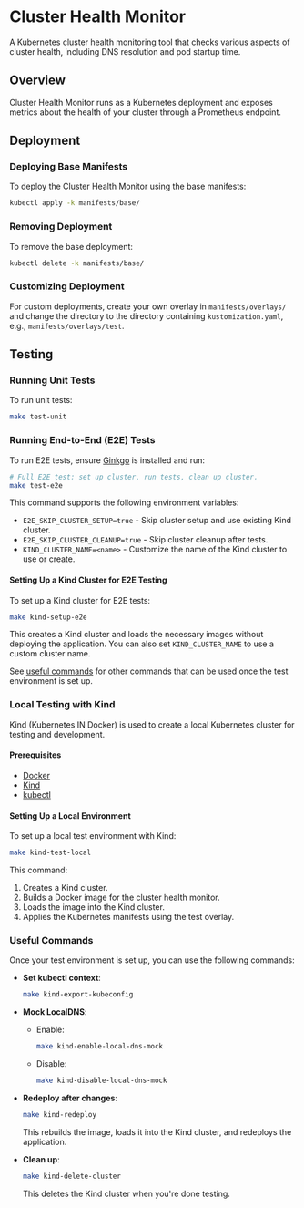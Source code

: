 # Cluster Health Monitor

A Kubernetes cluster health monitoring tool that checks various aspects of cluster health, including DNS resolution and pod startup time.

## Overview

Cluster Health Monitor runs as a Kubernetes deployment and exposes metrics about the health of your cluster through a Prometheus endpoint.

## Deployment

### Deploying Base Manifests

To deploy the Cluster Health Monitor using the base manifests:

```bash
kubectl apply -k manifests/base/
```

### Removing Deployment

To remove the base deployment:

```bash
kubectl delete -k manifests/base/
```

### Customizing Deployment

For custom deployments, create your own overlay in `manifests/overlays/` and change the directory to the directory containing `kustomization.yaml`, e.g., `manifests/overlays/test`.

## Testing

### Running Unit Tests

To run unit tests:

```bash
make test-unit
```

### Running End-to-End (E2E) Tests

To run E2E tests, ensure [Ginkgo](https://onsi.github.io/ginkgo/#getting-started) is installed and run:

```bash
# Full E2E test: set up cluster, run tests, clean up cluster.
make test-e2e
```

This command supports the following environment variables:

- `E2E_SKIP_CLUSTER_SETUP=true` - Skip cluster setup and use existing Kind cluster.
- `E2E_SKIP_CLUSTER_CLEANUP=true` - Skip cluster cleanup after tests.
- `KIND_CLUSTER_NAME=<name>` - Customize the name of the Kind cluster to use or create.

#### Setting Up a Kind Cluster for E2E Testing

To set up a Kind cluster for E2E tests:

```bash
make kind-setup-e2e
```

This creates a Kind cluster and loads the necessary images without deploying the application. You can also set `KIND_CLUSTER_NAME` to use a custom cluster name.

See [useful commands](#useful-commands) for other commands that can be used once the test environment is set up.

### Local Testing with Kind

Kind (Kubernetes IN Docker) is used to create a local Kubernetes cluster for testing and development.

#### Prerequisites

- [Docker](https://www.docker.com/)
- [Kind](https://kind.sigs.k8s.io/docs/user/quick-start/#installation)
- [kubectl](https://kubernetes.io/docs/tasks/tools/)

#### Setting Up a Local Environment

To set up a local test environment with Kind:

```bash
make kind-test-local
```

This command:

1. Creates a Kind cluster.
1. Builds a Docker image for the cluster health monitor.
1. Loads the image into the Kind cluster.
1. Applies the Kubernetes manifests using the test overlay.

### Useful Commands

Once your test environment is set up, you can use the following commands:

- **Set kubectl context**:

  ```bash
  make kind-export-kubeconfig
  ```

- **Mock LocalDNS**:

  - Enable:

    ```bash
    make kind-enable-local-dns-mock
    ```

  - Disable:

    ```bash
    make kind-disable-local-dns-mock
    ```

- **Redeploy after changes**:

  ```bash
  make kind-redeploy
  ```

  This rebuilds the image, loads it into the Kind cluster, and redeploys the application.

- **Clean up**:

  ```bash
  make kind-delete-cluster
  ```

  This deletes the Kind cluster when you're done testing.
